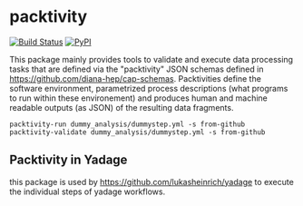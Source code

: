 # packtivity

[![Build Status](https://travis-ci.org/diana-hep/packtivity.svg?branch=master)](https://travis-ci.org/diana-hep/packtivity)
[![PyPI](https://img.shields.io/pypi/v/packtivity.svg)](https://pypi.python.org/pypi/packtivity)

This package mainly provides tools to validate and execute data processing tasks that are defined via the "packtivity" JSON schemas defined in https://github.com/diana-hep/cap-schemas. Packtivities define the software environment, parametrized process descriptions (what programs to run within these environement) and produces human and machine readable outputs (as JSON) of the resulting data fragments.

    packtivity-run dummy_analysis/dummystep.yml -s from-github
    packtivity-validate dummy_analysis/dummystep.yml -s from-github


## Packtivity in Yadage

this package is used by https://github.com/lukasheinrich/yadage to execute the individual steps of yadage workflows.

